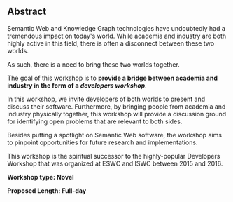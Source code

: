 ## Abstract
<!-- Context      -->
Semantic Web and Knowledge Graph technologies have undoubtedly had a tremendous impact on today's world.
While academia and industry are both highly active in this field,
there is often a disconnect between these two worlds.
<!-- Need         -->
As such, there is a need to bring these two worlds together.
<!-- Task         -->
The goal of this workshop is to **provide a bridge between academia and industry in the form of a *developers workshop***.
<!-- Object       -->
In this workshop, we invite developers of both worlds to present and discuss their software.
Furthermore, by bringing people from academia and industry physically together,
this workshop will provide a discussion ground for identifying open problems that are relevant to both sides.
<!-- Findings     -->
Besides putting a spotlight on Semantic Web software,
the workshop aims to pinpoint opportunities for future research and implementations.
<!-- Conclusion   -->
This workshop is the spiritual successor to the highly-popular Developers Workshop
that was organized at ESWC and ISWC between 2015 and 2016.
<!-- Perspectives -->


**Workshop type: Novel**

**Proposed Length: Full-day**
